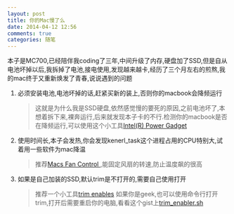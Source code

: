 ```yaml
---
layout: post
title: 你的Mac慢了么
date: 2014-04-12 12:56
comments: true
categories: 随笔
---
```


本子是MC700,已经陪伴我coding了三年,中间升级了内存,硬盘加了SSD,但是自从电池坏掉以后,我拆掉了电池,接电使用,发现越来越卡,经历了三个月左右的煎熬,我的mac终于又重新焕发了青春,说说遇到的问题


<!--more-->

1. 必须安装电池,电池坏掉的话,赶紧买新的装上,否则你的macbook会降频运行

	>这就是为什么我是SSD硬盘,依然感觉慢的要死的原因,之前电池坏了,本想着拆下来,裸奔运行,后来就发现本子卡的不行.检测你的macbook是否在降频运行,可以使用这个小工具[Intel(R) Power Gadget](http://software.intel.com/en-us/articles/intel-power-gadget-20)

2. 使用时间长,本子会发热,你会发现kenerl_task这个进程占用的CPU特别大,试着用一些软件为mac降温
   >推荐[Macs Fan Control ](http://www.crystalidea.com/macs-fan-control),能固定风扇的转速,防止温度飙的很高
   
3. 如果是自己加装的SSD,默认trim是不打开的,需要自己使用打开
	>推荐一个小工具[trim enables](http://www.cindori.org/software/trimenabler/)
     如果你是geek,也可以使用命令行打开trim,打开后需要重启你的电脑,看看这个gist上[trim_enabler.sh](https://gist.github.com/return1/4058659)
   


